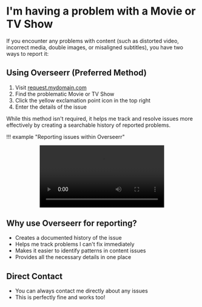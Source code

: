 # I'm having a problem with a Movie or TV Show

If you encounter any problems with content (such as distorted video, incorrect media, double images, or misaligned subtitles), you have two ways to report it:

## Using Overseerr (Preferred Method)

   1. Visit [request.mydomain.com](https://request.mydomain.com)
   2. Find the problematic Movie or TV Show
   3. Click the yellow exclamation point icon in the top right
   4. Enter the details of the issue

   While this method isn't required, it helps me track and resolve issues more effectively by creating a searchable history of reported problems.

!!! example "Reporting issues within Overseerr"
    <center><video style="width:65%" controls="true" alt="type:video">
        <source src="../../assets/video/overseerr-reporting-issues.webm" type="video/webm">
    </video></center>

## Why use Overseerr for reporting?

- Creates a documented history of the issue
- Helps me track problems I can't fix immediately
- Makes it easier to identify patterns in content issues
- Provides all the necessary details in one place

## Direct Contact

   - You can always contact me directly about any issues
   - This is perfectly fine and works too!
